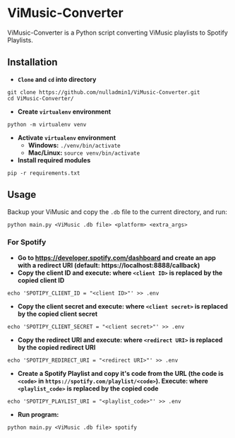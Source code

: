 # ViMusic-Converter
ViMusic-Converter is a Python script converting ViMusic playlists to Spotify Playlists.

## Installation

* **`Clone` and `cd` into directory**
```
git clone https://github.com/nulladmin1/ViMusic-Converter.git
cd ViMusic-Converter/
```
* **Create `virtualenv` environment**
```
python -m virtualenv venv
```
* **Activate `virtualenv` environment**
  * **Windows:** `./venv/bin/activate`
  * **Mac/Linux:** `source venv/bin/activate`
* **Install required modules**
```
pip -r requirements.txt
```
## Usage
Backup your ViMusic and copy the `.db` file to the current directory, and run:
```
python main.py <ViMusic .db file> <platform> <extra_args>
```
### For Spotify

* **Go to https://developer.spotify.com/dashboard and create an app with a redirect URI (default: https://localhost:8888/callback)**
* **Copy the client ID and execute: where `<client ID>` is replaced by the copied client ID**
```
echo 'SPOTIPY_CLIENT_ID = "<client ID>"' >> .env
```
* **Copy the client secret and execute: where `<client secret>` is replaced by the copied client secret**
```
echo 'SPOTIPY_CLIENT_SECRET = "<client secret>"' >> .env
```
* **Copy the redirect URI and execute: where `<redirect URI>` is replaced by the copied redirect URI**
```
echo 'SPOTIPY_REDIRECT_URI = "<redirect URI>"' >> .env
```
* **Create a Spotify Playlist and copy it's code from the URL (the code is `<code>` in `https://spotify.com/playlist/<code>`). Execute: where `<playlist_code>` is replaced by the copied code**
```
echo 'SPOTIPY_PLAYLIST_URI = "<playlist_code>"' >> .env
```

* **Run program:**
```
python main.py <ViMusic .db file> spotify
```
